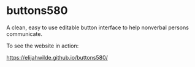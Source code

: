 # buttons580

A clean, easy to use editable button interface to help nonverbal persons communicate. 

To see the website in action:

https://elijahwilde.github.io/buttons580/
